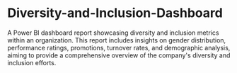 # Diversity-and-Inclusion-Dashboard
A Power BI dashboard report showcasing diversity and inclusion metrics within an organization. This report includes insights on gender distribution, performance ratings, promotions, turnover rates, and demographic analysis, aiming to provide a comprehensive overview of the company's diversity and inclusion efforts.
